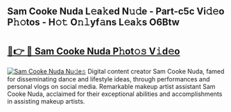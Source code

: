 ## Sam Cooke Nuda L𝚎a𝚔ed N𝚞𝚍e - Part-c5c Vi𝚍𝚎o P𝚑𝚘tos - H𝚘𝚝 O𝚗𝚕yf𝚊ns L𝚎a𝚔s O6Btw

# <h2><a href="http://kf1pvu3.oniu.top/?m=Sam+Cooke+Nuda">🔗👉 🔴 Sam Cooke Nuda P𝚑ot𝚘𝚜 V𝚒d𝚎o</a></h2>

[![Sam Cooke Nuda Nu𝚍e𝚜](https://i.imgur.com/0qMVB7G.gif)](http://kf1pvu3.oniu.top/?m=Sam+Cooke+Nuda)
Digital content creator Sam Cooke Nuda, famed for disseminating dance and lifestyle ideas, through performances and personal vlogs on social media. Remarkable makeup artist assistant Sam Cooke Nuda, acclaimed for their exceptional abilities and accomplishments in assisting makeup artists.  

